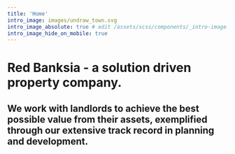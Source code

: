 ```yaml
---
title: 'Home'
intro_image: images/undraw_town.svg
intro_image_absolute: true # edit /assets/scss/components/_intro-image.scss for full control
intro_image_hide_on_mobile: true
---
```


# Red Banksia - a solution driven property company.

## We work with landlords to achieve the best possible value from their assets, exemplified through our extensive track record in planning and development.
